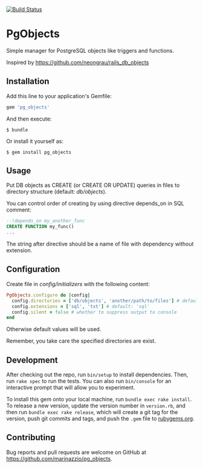 [![Build Status](https://travis-ci.org/marinazzio/pg_objects.svg?branch=master)](https://travis-ci.org/marinazzio/pg_objects)

# PgObjects

Simple manager for PostgreSQL objects like triggers and functions.

Inspired by https://github.com/neongrau/rails_db_objects

## Installation

Add this line to your application's Gemfile:

```ruby
gem 'pg_objects'
```

And then execute:

    $ bundle

Or install it yourself as:

    $ gem install pg_objects

## Usage

Put DB objects as CREATE (or CREATE OR UPDATE) queries in files to directory structure (default: *db/objects*).

You can control order of creating by using directive depends_on in SQL comment:

```sql
--!depends_on my_another_func
CREATE FUNCTION my_func()
...
```

The string after directive should be a name of file with dependency without extension.

## Configuration

Create file in *config/initializers* with the following content:

```ruby
PgObjects.configure do |config|
  config.directories = ['db/objects', 'another/path/to/files'] # default: 'db/objects'
  config.extensions = ['sql', 'txt'] # default: 'sql'
  config.silent = false # whether to suppress output to console
end
```

Otherwise default values will be used.

Remember, you take care the specified directories are exist.

## Development

After checking out the repo, run `bin/setup` to install dependencies. Then, run `rake spec` to run the tests. You can also run `bin/console` for an interactive prompt that will allow you to experiment.

To install this gem onto your local machine, run `bundle exec rake install`. To release a new version, update the version number in `version.rb`, and then run `bundle exec rake release`, which will create a git tag for the version, push git commits and tags, and push the `.gem` file to [rubygems.org](https://rubygems.org).

## Contributing

Bug reports and pull requests are welcome on GitHub at https://github.com/marinazzio/pg_objects.
